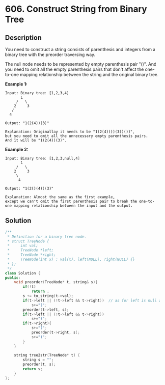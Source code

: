 # 606. Construct String from Binary Tree

## Description

You need to construct a string consists of parenthesis and integers from a binary tree with the preorder traversing way.

The null node needs to be represented by empty parenthesis pair "()". And you need to omit all the empty parenthesis pairs that don't affect the one-to-one mapping relationship between the string and the original binary tree.

**Example 1:**

```
Input: Binary tree: [1,2,3,4]
       1
     /   \
    2     3
   /    
  4     

Output: "1(2(4))(3)"

Explanation: Originallay it needs to be "1(2(4)())(3()())", 
but you need to omit all the unnecessary empty parenthesis pairs. 
And it will be "1(2(4))(3)".
```

**Example 2:**

```
Input: Binary tree: [1,2,3,null,4]
       1
     /   \
    2     3
     \  
      4 

Output: "1(2()(4))(3)"

Explanation: Almost the same as the first example, 
except we can't omit the first parenthesis pair to break the one-to-one mapping relationship between the input and the output.
```

## Solution

```cpp
/**
 * Definition for a binary tree node.
 * struct TreeNode {
 *     int val;
 *     TreeNode *left;
 *     TreeNode *right;
 *     TreeNode(int x) : val(x), left(NULL), right(NULL) {}
 * };
 */
class Solution {
public:
    void preorder(TreeNode* t, string& s){
        if(!t)
            return ;
        s += to_string(t->val);
        if(t->left || (!t->left && t->right))  // as for left is null and right is not null, we should keep left ()
            s+="(";
        preorder(t->left, s);
        if(t->left || (!t->left && t->right))
            s+=")";
        if(t->right){
            s+="(";
            preorder(t->right, s);
            s+=")";
        }
    }
    
    string tree2str(TreeNode* t) {
        string s = "";
        preorder(t, s);
        return s;
    }
};
```